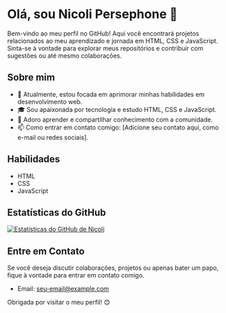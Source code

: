 # Olá, sou Nicoli Persephone 👋

Bem-vindo ao meu perfil no GitHub! Aqui você encontrará projetos relacionados ao meu aprendizado e jornada em HTML, CSS e JavaScript. Sinta-se à vontade para explorar meus repositórios e contribuir com sugestões ou até mesmo colaborações.

## Sobre mim

- 🌱 Atualmente, estou focada em aprimorar minhas habilidades em desenvolvimento web.
- 🎓 Sou apaixonada por tecnologia e estudo HTML, CSS e JavaScript.
- 💬 Adoro aprender e compartilhar conhecimento com a comunidade.
- 📫 Como entrar em contato comigo: [Adicione seu contato aqui, como e-mail ou redes sociais].


## Habilidades

- HTML
- CSS
- JavaScript

## Estatísticas do GitHub

[![Estatísticas do GitHub de Nicoli](https://github-readme-stats.vercel.app/api?Persephx&show_icons=true&theme=radical)](https://github.com/seu-nome-de-usuário)

## Entre em Contato

Se você deseja discutir colaborações, projetos ou apenas bater um papo, fique à vontade para entrar em contato comigo.

- Email: [seu-email@example.com](mailto:nicolipersephone@gmail.com)


Obrigada por visitar o meu perfil! 😊

